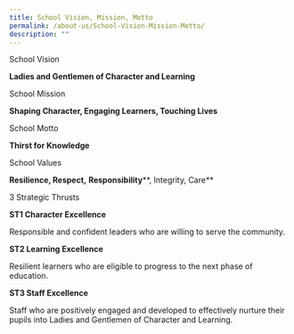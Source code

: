 ```yaml
---
title: School Vision, Mission, Motto
permalink: /about-us/School-Vision-Mission-Motto/
description: ""
---
```

School Vision

**Ladies and Gentlemen of Character and Learning**

School Mission

**Shaping Character, Engaging Learners, Touching Lives**

School Motto

**Thirst for Knowledge**

School Values

**Resilience, Respect,** **Responsibility****, Integrity, Care**


3 Strategic Thrusts

**ST1 Character Excellence**

Responsible and confident leaders who are willing to serve the community.

**ST2 Learning Excellence**

Resilient learners who are eligible to progress to the next phase of education.

**ST3 Staff Excellence**

Staff who are positively engaged and developed to effectively nurture their pupils into Ladies and Gentlemen of Character and Learning.
